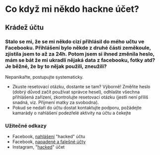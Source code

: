 # Co když mi někdo hackne účet?

## Krádež účtu

### Stalo se mi, že se mi někdo cizí přihlásil do mého učtu ve Facebooku. Přihlášení bylo někde z druhé části zeměkoule, zjistila jsem to až za 24h. Potom jsem si ihned změnila heslo, mám se bát že mi ukradli nějaká data z facebooku, fotky atd? Je běžné, že by to nějak použili, zneužili?

Nepanikařte, postupujte systematicky.

* Zkuste resetovací otázku, dostante se tam? Výborně! Změňte heslo (dobrý důvod začít používat správce hesel), odhlašte všechna přihlášená zařízení, zkontrolujte resetovací otázku (jestli není příliš snadná, viz. Přijmení matky za svobodna).
* Pokud se nedaří do účtu dostat kontaktujte podporu, požádejte kamarády o nahlášení podezřelé aktivity na účtu a čekejte

### Užitečné odkazy

* Facebook, [nahlášení](https://www.facebook.com/hacked) "hacked" účtu
* Facebook, [napadené a falešné účty](https://www.facebook.com/help/1216349518398524/?helpref=hc\_global\_nav)
* Instagram, "[hacked](https://help.instagram.com/149494825257596?helpref=search\&sr=1\&query=hacked\&search\_session\_id=e5ee8f0d320b74701973325b2c67d456)" účet
